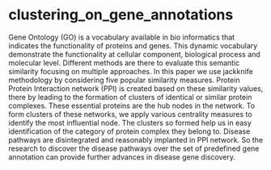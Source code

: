 # clustering_on_gene_annotations
Gene Ontology (GO) is a vocabulary available in bio informatics that indicates the functionality of proteins and genes. This dynamic vocabulary demonstrate the functionality at cellular component, biological process and molecular level. Different methods are there to evaluate this semantic similarity focusing on multiple approaches. In this paper we use jackknife methodology by considering five popular similarity measures. Protein Protein Interaction network (PPI) is created based on these similarity values, there by leading to the formation of clusters of identical or similar protein complexes.  These essential proteins are the hub nodes in the network. To form clusters of these networks, we apply various centrality measures to identify the most influential node. The clusters so formed help us in easy identification of the category of protein complex they belong to. Disease pathways are disintegrated and reasonably implanted in PPI network. So the research to discover the disease pathways over the set of predefined gene annotation can provide further advances in disease gene discovery. 
